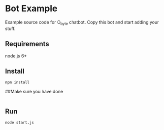 # Bot Example

Example source code for O<sub>byte</sub> chatbot.  Copy this bot and start adding your stuff.

## Requirements

node.js 6+

## Install
```
npm install
```
##Make sure you have done 

```cp .env.testnet .env
```

## Run
```
node start.js
```
